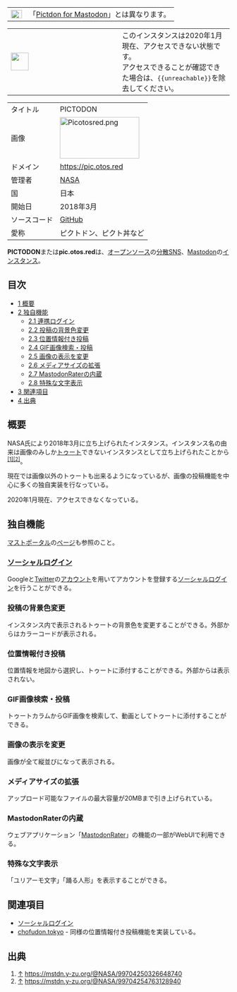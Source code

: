 <div>

<div>

|                                                                                                                                                                                                                                                                                                                                                        |                                                                |
|--------------------------------------------------------------------------------------------------------------------------------------------------------------------------------------------------------------------------------------------------------------------------------------------------------------------------------------------------------|----------------------------------------------------------------|
| [<img src="/images/thumb/f/fb/Confusion_grey.svg/25px-Confusion_grey.svg.png" srcset="/images/thumb/f/fb/Confusion_grey.svg/38px-Confusion_grey.svg.png 1.5x, /images/thumb/f/fb/Confusion_grey.svg/50px-Confusion_grey.svg.png 2x" width="25" height="19" alt="曖昧さ回避" />](/%E3%83%95%E3%82%A1%E3%82%A4%E3%83%AB:Confusion_grey.svg "曖昧さ回避") | 「[Pictdon for Mastodon](/Pictdon "Pictdon")」とは異なります。 |

</div>

<table role="presentation">
<colgroup>
<col style="width: 50%" />
<col style="width: 50%" />
</colgroup>
<tbody>
<tr class="odd">
<td><div>
<img src="/images/thumb/1/1d/Information_icon4.svg/40px-Information_icon4.svg.png" srcset="/images/thumb/1/1d/Information_icon4.svg/60px-Information_icon4.svg.png 1.5x, /images/thumb/1/1d/Information_icon4.svg/80px-Information_icon4.svg.png 2x" width="40" height="40" />
</div></td>
<td><div>
このインスタンスは2020年1月現在、アクセスできない状態です。<br />
アクセスできることが確認できた場合は、<code>{{unreachable}}</code>を除去してください。
</div></td>
</tr>
</tbody>
</table>

|              |                                                                                                                                                                                                                                                                                                           |
|--------------|-----------------------------------------------------------------------------------------------------------------------------------------------------------------------------------------------------------------------------------------------------------------------------------------------------------|
| タイトル     | PICTODON                                                                                                                                                                                                                                                                                                  |
| 画像         | [<img src="/images/thumb/c/cc/Picotosred.png/180px-Picotosred.png" srcset="/images/thumb/c/cc/Picotosred.png/270px-Picotosred.png 1.5x, /images/thumb/c/cc/Picotosred.png/360px-Picotosred.png 2x" width="180" height="94" alt="Picotosred.png" />](/%E3%83%95%E3%82%A1%E3%82%A4%E3%83%AB:Picotosred.png) |
| ドメイン     | <a href="https://pic.otos.red" rel="nofollow">https://pic.otos.red</a>                                                                                                                                                                                                                                    |
| 管理者       | <a href="https://pic.otos.red/@NASA" rel="nofollow">NASA</a>                                                                                                                                                                                                                                              |
| 国           | 日本                                                                                                                                                                                                                                                                                                      |
| 開始日       | 2018年3月                                                                                                                                                                                                                                                                                                 |
| ソースコード | <a href="https://github.com/HaruruStudio/pictodon/tree/master" rel="nofollow">GitHub</a>                                                                                                                                                                                                                  |
| 愛称         | ピクトドン、ピクト丼など                                                                                                                                                                                                                                                                                  |

**PICTODON**または**pic.otos.red**は、[オープンソース](/%E3%82%AA%E3%83%BC%E3%83%97%E3%83%B3%E3%82%BD%E3%83%BC%E3%82%B9 "オープンソース")の[分散SNS](/%E5%88%86%E6%95%A3SNS "分散SNS")、[Mastodon](/Mastodon "Mastodon")の[インスタンス](/%E3%82%A4%E3%83%B3%E3%82%B9%E3%82%BF%E3%83%B3%E3%82%B9 "インスタンス")。

<div>

<div lang="ja" dir="ltr">

## 目次

</div>

-   [1 概要](#.E6.A6.82.E8.A6.81)
-   [2 独自機能](#.E7.8B.AC.E8.87.AA.E6.A9.9F.E8.83.BD)
    -   [2.1 連携ログイン](#.E9.80.A3.E6.90.BA.E3.83.AD.E3.82.B0.E3.82.A4.E3.83.B3)
    -   [2.2 投稿の背景色変更](#.E6.8A.95.E7.A8.BF.E3.81.AE.E8.83.8C.E6.99.AF.E8.89.B2.E5.A4.89.E6.9B.B4)
    -   [2.3 位置情報付き投稿](#.E4.BD.8D.E7.BD.AE.E6.83.85.E5.A0.B1.E4.BB.98.E3.81.8D.E6.8A.95.E7.A8.BF)
    -   [2.4 GIF画像検索・投稿](#GIF.E7.94.BB.E5.83.8F.E6.A4.9C.E7.B4.A2.E3.83.BB.E6.8A.95.E7.A8.BF)
    -   [2.5 画像の表示を変更](#.E7.94.BB.E5.83.8F.E3.81.AE.E8.A1.A8.E7.A4.BA.E3.82.92.E5.A4.89.E6.9B.B4)
    -   [2.6 メディアサイズの拡張](#.E3.83.A1.E3.83.87.E3.82.A3.E3.82.A2.E3.82.B5.E3.82.A4.E3.82.BA.E3.81.AE.E6.8B.A1.E5.BC.B5)
    -   [2.7 MastodonRaterの内蔵](#MastodonRater.E3.81.AE.E5.86.85.E8.94.B5)
    -   [2.8 特殊な文字表示](#.E7.89.B9.E6.AE.8A.E3.81.AA.E6.96.87.E5.AD.97.E8.A1.A8.E7.A4.BA)
-   [3 関連項目](#.E9.96.A2.E9.80.A3.E9.A0.85.E7.9B.AE)
-   [4 出典](#.E5.87.BA.E5.85.B8)

</div>

## 概要

NASA氏により2018年3月に立ち上げられたインスタンス。インスタンス名の由来は画像のみしか[トゥート](/%E3%83%88%E3%82%A5%E3%83%BC%E3%83%88 "トゥート")できないインスタンスとして立ち上げられたことから<sup>[\[1\]](#cite_note-1)[\[2\]](#cite_note-2)</sup>。

現在では画像以外のトゥートも出来るようになっているが、画像の投稿機能を中心に多くの独自実装を行なっている。

2020年1月現在、アクセスできなくなっている。

## 独自機能

[マストポータル](/%E3%83%9E%E3%82%B9%E3%83%88%E3%83%9D%E3%83%BC%E3%82%BF%E3%83%AB "マストポータル")の<a href="https://mastportal.info/instance/pic-otos-red" rel="nofollow">ページ</a>も参照のこと。

### [ソーシャルログイン](/%E9%80%A3%E6%90%BA%E3%83%AD%E3%82%B0%E3%82%A4%E3%83%B3 "連携ログイン")

Googleと[Twitter](/Twitter "Twitter")の[アカウント](/%E3%82%A2%E3%82%AB%E3%82%A6%E3%83%B3%E3%83%88 "アカウント")を用いてアカウントを登録する[ソーシャルログイン](/%E9%80%A3%E6%90%BA%E3%83%AD%E3%82%B0%E3%82%A4%E3%83%B3 "連携ログイン")を行うことができる。

### 投稿の背景色変更

インスタンス内で表示されるトゥートの背景色を変更することができる。外部からはカラーコードが表示される。

### 位置情報付き投稿

位置情報を地図から選択し、トゥートに添付することができる。外部からは表示されない。

### GIF画像検索・投稿

トゥートカラムからGIF画像を検索して、動画としてトゥートに添付することができる。

### 画像の表示を変更

画像が全て縦並びになって表示される。

### メディアサイズの拡張

アップロード可能なファイルの最大容量が20MBまで引き上げられている。

### MastodonRaterの内蔵

ウェブアプリケーション「[MastodonRater](/MastodonRater "MastodonRater")」の機能の一部がWebUIで利用できる。

### 特殊な文字表示

「ユリアーモ文字」「踊る人形」を表示することができる。

## 関連項目

-   [ソーシャルログイン](/%E9%80%A3%E6%90%BA%E3%83%AD%E3%82%B0%E3%82%A4%E3%83%B3 "連携ログイン")
-   [chofudon.tokyo](/Chofudon.tokyo "Chofudon.tokyo") - 同様の位置情報付き投稿機能を実装している。

## 出典

<div>

1.  [↑](#cite_ref-1) <a href="https://mstdn.y-zu.org/@NASA/99704250326648740" rel="nofollow">https://mstdn.y-zu.org/@NASA/99704250326648740</a>
2.  [↑](#cite_ref-2) <a href="https://mstdn.y-zu.org/@NASA/99704254763128940" rel="nofollow">https://mstdn.y-zu.org/@NASA/99704254763128940</a>

</div>

</div>
